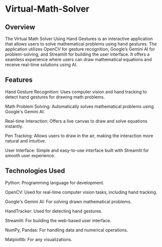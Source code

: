 # Virtual-Math-Solver
## Overview
The Virtual Math Solver Using Hand Gestures is an interactive application that allows users to solve mathematical problems using hand gestures. The application utilizes OpenCV for gesture recognition, Google’s Gemini AI for problem-solving, and Streamlit for building the user interface. It offers a seamless experience where users can draw mathematical equations and receive real-time solutions using AI.

## Features
Hand Gesture Recognition: Uses computer vision and hand tracking to detect hand gestures for drawing math problems.

Math Problem Solving: Automatically solves mathematical problems using Google's Gemini AI.

Real-time Interaction: Offers a live canvas to draw and solve equations instantly.

Pen Tracking: Allows users to draw in the air, making the interaction more natural and intuitive.

User Interface: Simple and easy-to-use interface built with Streamlit for smooth user experience.

## Technologies Used
Python: Programming language for development.

OpenCV: Used for real-time computer vision tasks, including hand tracking.

Google's Gemini AI: For solving drawn mathematical problems.

HandTracker: Used for detecting hand gestures.

Streamlit: For building the web-based user interface.

NumPy, Pandas: For handling data and numerical operations.

Matplotlib: For any visualizations.
